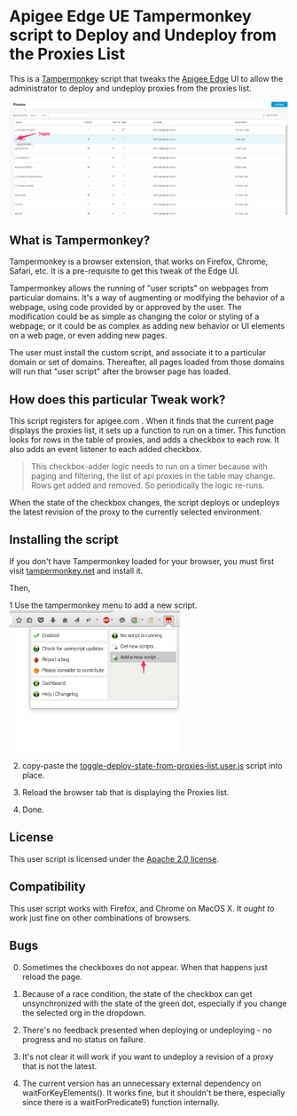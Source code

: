 # Apigee Edge UE Tampermonkey script to Deploy and Undeploy from the Proxies List

This is a [Tampermonkey](https://tampermonkey.net/) script that tweaks
the [Apigee Edge](https://apigee.com) UI to allow the administrator to deploy and undeploy proxies from the proxies list.

![screengrab](img/deploy-state-toggle.png)


## What is Tampermonkey?

Tampermonkey is a browser extension, that works on Firefox, Chrome, Safari, etc. It is a pre-requisite to get this tweak of the Edge UI.

Tampermonkey allows the running of "user scripts" on webpages from particular domains. It's a way of augmenting or modifying the behavior of a webpage, using code provided by or approved by the user. The modification could be as simple as changing the color or styling of a webpage; or it could be as complex as adding new behavior or UI elements on a web page, or even adding new pages.

The user must install the custom script, and associate it to a particular domain or set of domains. Thereafter, all pages loaded from those domains will run that "user script" after the browser page has loaded.


## How does this particular Tweak work?

This script registers for apigee.com . When it finds that the current page displays the proxies list, it
sets up a function to run on a timer. This function looks for rows in the table of proxies, and
adds a checkbox to each row. It also adds an event listener to each added checkbox.

> This checkbox-adder logic needs to run on a timer because with paging and filtering, the list of api proxies in the table may change.
Rows get added and removed. So periodically the logic re-runs.

When the state of the checkbox changes, the script deploys or undeploys the latest revision of the proxy to the currently selected environment.


## Installing the script

If you don't have Tampermonkey loaded for your browser, you must first visit  [tampermonkey.net](https://tampermonkey.net/) and install it.

Then,

1 Use the tampermonkey menu to add a new script.
  <img src="img/tm-add-new-script.png" width='308px'>

2. copy-paste the [toggle-deploy-state-from-proxies-list.user.js](lib/toggle-deploy-state-from-proxies-list.user.js) script into place.

3. Reload the browser tab that is displaying the Proxies list.

4. Done.


## License

This user script is licensed under the [Apache 2.0 license](LICENSE).


## Compatibility

This user script works with Firefox, and Chrome on MacOS X.
It *ought to* work just fine on other combinations of browsers.


## Bugs

0. Sometimes the checkboxes do not appear. When that happens just reload the page.

1. Because of a race condition, the state of the checkbox can get unsynchronized with the state of the green dot, especially
   if you change the selected org in the dropdown.

2. There's no feedback presented when deploying or undeploying - no progress and no status on failure.

3. It's not clear it will work if you want to undeploy a revision of a proxy that is not the latest.

4. The current version has an unnecessary external dependency on waitForKeyElements(). It works fine, but it shouldn't be there,
   especially since there is a waitForPredicate9) function internally.

